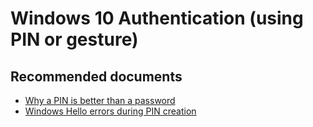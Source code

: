 <properties
    pageTitle="Windows 10 Authentication (using PIN or Gesture)"
    description="Windows 10 Authentication (using PIN or Gesture)"
    service="microsoft.aad"
    resource="Microsoft_AAD_IAM"
    authors="curtand"
    displayOrder="1770"
    supportTopicIds="32615437"
    selfHelpType="generic"
    resourceTags=""
    productPesIds="16579"
    cloudEnvironments="public"
 />

# Windows 10 Authentication (using PIN or gesture)

## **Recommended documents**

* [Why a PIN is better than a password](https://docs.microsoft.com/windows/security/identity-protection/hello-for-business/hello-why-pin-is-better-than-password)
* [Windows Hello errors during PIN creation](https://docs.microsoft.com/windows/security/identity-protection/hello-for-business/hello-errors-during-pin-creation)

